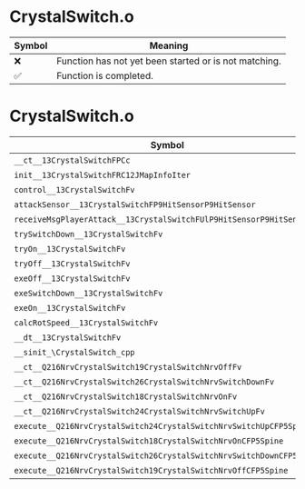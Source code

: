 # CrystalSwitch.o
| Symbol | Meaning 
| ------------- | ------------- 
| :x: | Function has not yet been started or is not matching. 
| :white_check_mark: | Function is completed. 


# CrystalSwitch.o
| Symbol | Decompiled? |
| ------------- | ------------- |
| `__ct__13CrystalSwitchFPCc` | :white_check_mark: |
| `init__13CrystalSwitchFRC12JMapInfoIter` | :white_check_mark: |
| `control__13CrystalSwitchFv` | :white_check_mark: |
| `attackSensor__13CrystalSwitchFP9HitSensorP9HitSensor` | :white_check_mark: |
| `receiveMsgPlayerAttack__13CrystalSwitchFUlP9HitSensorP9HitSensor` | :white_check_mark: |
| `trySwitchDown__13CrystalSwitchFv` | :white_check_mark: |
| `tryOn__13CrystalSwitchFv` | :white_check_mark: |
| `tryOff__13CrystalSwitchFv` | :white_check_mark: |
| `exeOff__13CrystalSwitchFv` | :white_check_mark: |
| `exeSwitchDown__13CrystalSwitchFv` | :white_check_mark: |
| `exeOn__13CrystalSwitchFv` | :white_check_mark: |
| `calcRotSpeed__13CrystalSwitchFv` | :white_check_mark: |
| `__dt__13CrystalSwitchFv` | :white_check_mark: |
| `__sinit_\CrystalSwitch_cpp` | :white_check_mark: |
| `__ct__Q216NrvCrystalSwitch19CrystalSwitchNrvOffFv` | :white_check_mark: |
| `__ct__Q216NrvCrystalSwitch26CrystalSwitchNrvSwitchDownFv` | :white_check_mark: |
| `__ct__Q216NrvCrystalSwitch18CrystalSwitchNrvOnFv` | :white_check_mark: |
| `__ct__Q216NrvCrystalSwitch24CrystalSwitchNrvSwitchUpFv` | :white_check_mark: |
| `execute__Q216NrvCrystalSwitch24CrystalSwitchNrvSwitchUpCFP5Spine` | :white_check_mark: |
| `execute__Q216NrvCrystalSwitch18CrystalSwitchNrvOnCFP5Spine` | :white_check_mark: |
| `execute__Q216NrvCrystalSwitch26CrystalSwitchNrvSwitchDownCFP5Spine` | :white_check_mark: |
| `execute__Q216NrvCrystalSwitch19CrystalSwitchNrvOffCFP5Spine` | :white_check_mark: |
